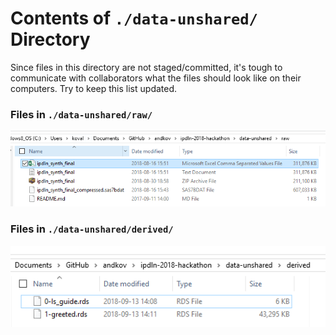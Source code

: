 Contents of `./data-unshared/` Directory
=========
Since files in this directory are not staged/committed, it's tough to communicate with collaborators what the files should look like on their computers.  Try to keep this list updated.

### Files in `./data-unshared/raw/`
![capture-unshared-raw][capture-unshared-raw]


### Files in `./data-unshared/derived/`
![capture-unshared-derived][capture-unshared-derived]




[capture-unshared-raw]:../libs/images/screen-capture/data-unshared/raw/screen-capture.PNG
[capture-unshared-derived]:../libs/images/screen-capture/data-unshared/derived/screen-capture.PNG
 